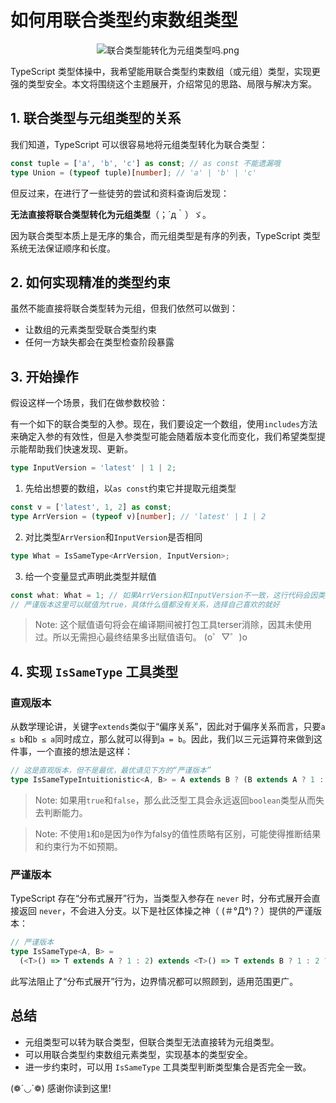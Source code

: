 # 如何用联合类型约束数组类型

<p align="center"><img src="https://p0-xtjj-private.juejin.cn/tos-cn-i-73owjymdk6/b4d99b54abfe4cb7becb794b3e435b35~tplv-73owjymdk6-jj-mark-v1:0:0:0:0:5o6Y6YeR5oqA5pyv56S-5Yy6IEAgS2FzdWthYmVUc3VtdWdp:q75.awebp?policy=eyJ2bSI6MywidWlkIjoiNDEzMjQxNjgwMTIyMzA3MiJ9&rk3s=f64ab15b&x-orig-authkey=f32326d3454f2ac7e96d3d06cdbb035152127018&x-orig-expires=1756078123&x-orig-sign=LC1uGs2inUyVihD%2FEvwCdMXfgG8%3D" alt="联合类型能转化为元组类型吗.png"></p>

TypeScript 类型体操中，我希望能用联合类型约束数组（或元组）类型，实现更强的类型安全。本文将围绕这个主题展开，介绍常见的思路、局限与解决方案。

## 1. 联合类型与元组类型的关系

我们知道，TypeScript 可以很容易地将元组类型转化为联合类型：

```typescript
const tuple = ['a', 'b', 'c'] as const; // as const 不能遗漏哦
type Union = (typeof tuple)[number]; // 'a' | 'b' | 'c'
```

但反过来，在进行了一些徒劳的尝试和资料查询后发现：

**无法直接将联合类型转化为元组类型**（；´д｀）ゞ。

因为联合类型本质上是无序的集合，而元组类型是有序的列表，TypeScript 类型系统无法保证顺序和长度。

## 2. 如何实现精准的类型约束

虽然不能直接将联合类型转为元组，但我们依然可以做到：

- 让数组的元素类型受联合类型约束
- 任何一方缺失都会在类型检查阶段暴露

## 3. 开始操作

假设这样一个场景，我们在做参数校验：

有一个如下的联合类型的入参。现在，我们要设定一个数组，使用`includes`方法来确定入参的有效性，但是入参类型可能会随着版本变化而变化，我们希望类型提示能帮助我们快速发现、更新。

```typescript
type InputVersion = 'latest' | 1 | 2;
```

1.  先给出想要的数组，以`as const`约束它并提取元组类型

```typescript
const v = ['latest', 1, 2] as const;
type ArrVersion = (typeof v)[number]; // 'latest' | 1 | 2
```

2.  对比类型`ArrVersion`和`InputVersion`是否相同

```typescript
type What = IsSameType<ArrVersion, InputVersion>;
```

3. 给一个变量显式声明此类型并赋值

```typescript
const what: What = 1; // 如果ArrVersion和InputVersion不一致，这行代码会因类型不匹配而报错。
// 严谨版本这里可以赋值为true，具体什么值都没有关系，选择自己喜欢的就好
```

> Note: 这个赋值语句将会在编译期间被打包工具terser消除，因其未使用过。所以无需担心最终结果多出赋值语句。 (o゜▽゜)o

## 4. 实现 `IsSameType` 工具类型

### 直观版本

从数学理论讲，关键字`extends`类似于“偏序关系”，因此对于偏序关系而言，只要`a ≤ b`和`b ≤ a`同时成立，那么就可以得到`a = b`。因此，我们以三元运算符来做到这件事，一个直接的想法是这样：

```typescript
// 这是直观版本，但不是最优，最优请见下方的“严谨版本”
type IsSameTypeIntuitionistic<A, B> = A extends B ? (B extends A ? 1 : 2) : 2;
```

> Note: 如果用`true`和`false`，那么此泛型工具会永远返回`boolean`类型从而失去判断能力。

> Note: 不使用`1`和`0`是因为`0`作为falsy的值性质略有区别，可能使得推断结果和约束行为不如预期。

### 严谨版本

TypeScript 存在“分布式展开”行为，当类型入参存在 `never` 时，分布式展开会直接返回 `never`，不会进入分支。以下是社区体操之神（ (＃°Д°)？）提供的严谨版本：

```typescript
// 严谨版本
type IsSameType<A, B> =
  (<T>() => T extends A ? 1 : 2) extends <T>() => T extends B ? 1 : 2 ? true : false;
```

此写法阻止了“分布式展开”行为，边界情况都可以照顾到，适用范围更广。

## 总结

- 元组类型可以转为联合类型，但联合类型无法直接转为元组类型。
- 可以用联合类型约束数组元素类型，实现基本的类型安全。
- 进一步约束时，可以用 `IsSameType` 工具类型判断类型集合是否完全一致。

(❁´◡\`❁) 感谢你读到这里!

